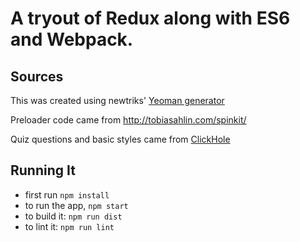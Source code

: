 # A tryout of Redux along with ES6 and Webpack.


## Sources
This was created using newtriks' [Yeoman generator](https://github.com/newtriks/generator-react-webpack)

Preloader code came from http://tobiasahlin.com/spinkit/

Quiz questions and basic styles came from [ClickHole](http://www.clickhole.com/quiz/how-well-do-you-know-lyrics-space-oddity-3157)

## Running It

- first run `npm install`
- to run the app, `npm start`
- to build it: `npm run dist`
- to lint it: `npm run lint`
